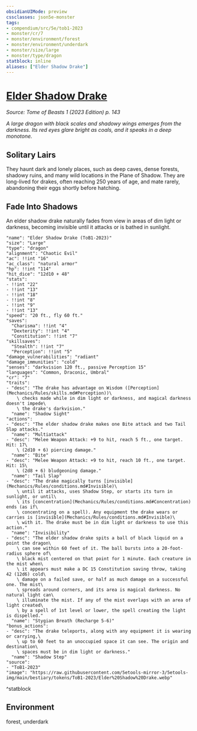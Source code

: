 ```yaml
---
obsidianUIMode: preview
cssclasses: json5e-monster
tags:
- compendium/src/5e/tob1-2023
- monster/cr/7
- monster/environment/forest
- monster/environment/underdark
- monster/size/large
- monster/type/dragon
statblock: inline
aliases: ["Elder Shadow Drake"]
---
```

# [Elder Shadow Drake](Mechanics\bestiary\dragon/elder-shadow-drake-tob1-2023.md)
*Source: Tome of Beasts 1 (2023 Edition) p. 143*  

*A large dragon with black scales and shadowy wings emerges from the darkness. Its red eyes glare bright as coals, and it speaks in a deep monotone.*

## Solitary Lairs

They haunt dark and lonely places, such as deep caves, dense forests, shadowy ruins, and many wild locations in the Plane of Shadow. They are long-lived for drakes, often reaching 250 years of age, and mate rarely, abandoning their eggs shortly before hatching.

## Fade Into Shadows

An elder shadow drake naturally fades from view in areas of dim light or darkness, becoming invisible until it attacks or is bathed in sunlight.

```statblock
"name": "Elder Shadow Drake (ToB1-2023)"
"size": "Large"
"type": "dragon"
"alignment": "Chaotic Evil"
"ac": !!int "16"
"ac_class": "natural armor"
"hp": !!int "114"
"hit_dice": "12d10 + 48"
"stats":
- !!int "22"
- !!int "13"
- !!int "18"
- !!int "8"
- !!int "9"
- !!int "13"
"speed": "20 ft., fly 60 ft."
"saves":
  "Charisma": !!int "4"
  "Dexterity": !!int "4"
  "Constitution": !!int "7"
"skillsaves":
  "Stealth": !!int "7"
  "Perception": !!int "5"
"damage_vulnerabilities": "radiant"
"damage_immunities": "cold"
"senses": "darkvision 120 ft., passive Perception 15"
"languages": "Common, Draconic, Umbral"
"cr": "7"
"traits":
- "desc": "The drake has advantage on Wisdom ([Perception](Mechanics/Rules/skills.md#Perception))\
    \ checks made while in dim light or darkness, and magical darkness doesn't impede\
    \ the drake's darkvision."
  "name": "Shadow Sight"
"actions":
- "desc": "The elder shadow drake makes one Bite attack and two Tail Slap attacks."
  "name": "Multiattack"
- "desc": "Melee Weapon Attack: +9 to hit, reach 5 ft., one target. Hit: 17\
    \ (2d10 + 6) piercing damage."
  "name": "Bite"
- "desc": "Melee Weapon Attack: +9 to hit, reach 10 ft., one target. Hit: 15\
    \ (2d8 + 6) bludgeoning damage."
  "name": "Tail Slap"
- "desc": "The drake magically turns [invisible](Mechanics/Rules/conditions.md#Invisible)\
    \ until it attacks, uses Shadow Step, or starts its turn in sunlight, or until\
    \ its [concentration](Mechanics/Rules/conditions.md#Concentration) ends (as if\
    \ concentrating on a spell). Any equipment the drake wears or carries is [invisible](Mechanics/Rules/conditions.md#Invisible)\
    \ with it. The drake must be in dim light or darkness to use this action."
  "name": "Invisibility"
- "desc": "The elder shadow drake spits a ball of black liquid on a point the dragon\
    \ can see within 60 feet of it. The ball bursts into a 20-foot-radius sphere of\
    \ black mist centered on that point for 1 minute. Each creature in the mist when\
    \ it appears must make a DC 15 Constitution saving throw, taking 42 (12d6) cold\
    \ damage on a failed save, or half as much damage on a successful one. The mist\
    \ spreads around corners, and its area is magical darkness. No natural light can\
    \ illuminate the mist. If any of the mist overlaps with an area of light created\
    \ by a spell of 1st level or lower, the spell creating the light is dispelled."
  "name": "Stygian Breath (Recharge 5-6)"
"bonus_actions":
- "desc": "The drake teleports, along with any equipment it is wearing or carrying,\
    \ up to 60 feet to an unoccupied space it can see. The origin and destination\
    \ spaces must be in dim light or darkness."
  "name": "Shadow Step"
"source":
- "ToB1-2023"
"image": "https://raw.githubusercontent.com/5etools-mirror-3/5etools-img/main/bestiary/tokens/ToB1-2023/Elder%20Shadow%20Drake.webp"
```
^statblock

## Environment

forest, underdark